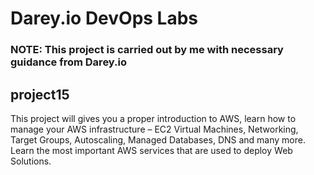 # Darey.io DevOps Labs
### NOTE: This project is carried out by me with necessary guidance from Darey.io

## project15

This project will gives you a proper introduction to AWS, learn how to manage your AWS infrastructure – EC2 Virtual Machines, Networking, Target Groups, Autoscaling, Managed Databases, DNS and many more. Learn the most important AWS services that are used to deploy Web Solutions.
